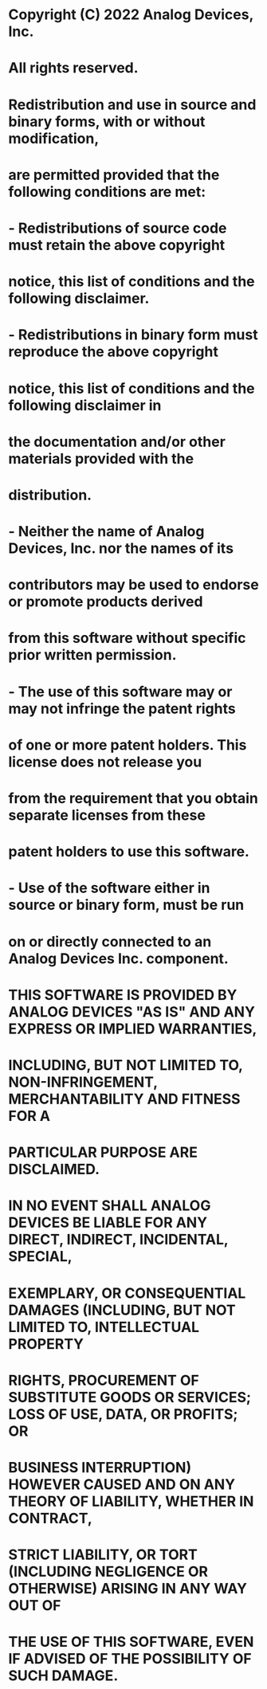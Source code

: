 # Copyright (C) 2022 Analog Devices, Inc.
#
# All rights reserved.
#
# Redistribution and use in source and binary forms, with or without modification,
# are permitted provided that the following conditions are met:
#     - Redistributions of source code must retain the above copyright
#       notice, this list of conditions and the following disclaimer.
#     - Redistributions in binary form must reproduce the above copyright
#       notice, this list of conditions and the following disclaimer in
#       the documentation and/or other materials provided with the
#       distribution.
#     - Neither the name of Analog Devices, Inc. nor the names of its
#       contributors may be used to endorse or promote products derived
#       from this software without specific prior written permission.
#     - The use of this software may or may not infringe the patent rights
#       of one or more patent holders.  This license does not release you
#       from the requirement that you obtain separate licenses from these
#       patent holders to use this software.
#     - Use of the software either in source or binary form, must be run
#       on or directly connected to an Analog Devices Inc. component.
#
# THIS SOFTWARE IS PROVIDED BY ANALOG DEVICES "AS IS" AND ANY EXPRESS OR IMPLIED WARRANTIES,
# INCLUDING, BUT NOT LIMITED TO, NON-INFRINGEMENT, MERCHANTABILITY AND FITNESS FOR A
# PARTICULAR PURPOSE ARE DISCLAIMED.
#
# IN NO EVENT SHALL ANALOG DEVICES BE LIABLE FOR ANY DIRECT, INDIRECT, INCIDENTAL, SPECIAL,
# EXEMPLARY, OR CONSEQUENTIAL DAMAGES (INCLUDING, BUT NOT LIMITED TO, INTELLECTUAL PROPERTY
# RIGHTS, PROCUREMENT OF SUBSTITUTE GOODS OR SERVICES; LOSS OF USE, DATA, OR PROFITS; OR
# BUSINESS INTERRUPTION) HOWEVER CAUSED AND ON ANY THEORY OF LIABILITY, WHETHER IN CONTRACT,
# STRICT LIABILITY, OR TORT (INCLUDING NEGLIGENCE OR OTHERWISE) ARISING IN ANY WAY OUT OF
# THE USE OF THIS SOFTWARE, EVEN IF ADVISED OF THE POSSIBILITY OF SUCH DAMAGE.
